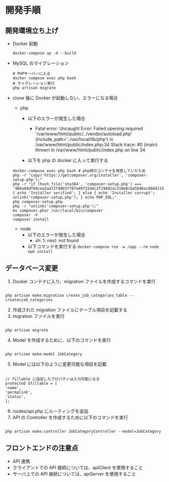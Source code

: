 # 開発手順

## 開発環境立ち上げ

- Docker 起動

  ```
  docker-compose up -d --build
  ```

- MySQL のマイグレーション

  ```
  # PHPサーバーに入る
  docker compose exec php bash
  # マイグレーション実行
  php artisan migrate
  ```

- clone 後に Docker が起動しない、エラーになる場合

  - php

    - 以下のエラーが発生した場合

      - Fatal error: Uncaught Error: Failed opening required '/var/www/html/public/../vendor/autoload.php' (include_path='.:/usr/local/lib/php') in /var/www/html/public/index.php:34 Stack trace: #0 {main} thrown in /var/www/html/public/index.php on line 34

    - 以下を php の docker に入って実行する

  ```
  docker-compose exec php bash # php用のコンテナを用意していたため
  php -r "copy('https://getcomposer.org/installer', 'composer-setup.php');"
  php -r "if (hash_file('sha384', 'composer-setup.php') === '906a84df04cea2aa72f40b5f787e49f22d4c2f19492ac310e8cba5b96ac8b64115ac402c8cd292b8a03482574915d1a8') { echo 'Installer verified'; } else { echo 'Installer corrupt'; unlink('composer-setup.php'); } echo PHP_EOL;"
  php composer-setup.php
  php -r "unlink('composer-setup.php');"
  mv composer.phar /usr/local/bin/composer
  composer -V
  composer install
  ```

  - node
    - 以下のエラーが発生した場合
      - sh: 1: next: not found
    - 以下コマンドを実行する
      `docker-compose run -w /app --rm node npm install`

## データベース変更

1. Docker コンテナに入り、migration ファイルを作成するコマンドを実行

```

php artisan make:migration create_job_categories_table --create=job_categories

```

2. 作成された migration ファイルにテーブル項目を記載する
3. migration ファイルを実行

```

php artisan migrate

```

4. Model を作成するために、以下のコマンドを実行

```

php artisan make:model JobCategory

```

5. Model には以下のように変更可能な項目を記載

```

// fillable に指定したプロパティは入力可能になる
protected $fillable = [
'name',
'permalink',
'status',
];

```

6. routes/api.php にルーティングを追加
7. API の Controller を作成するために以下のコマンドを実行

```

php artisan make:controller JobCategoryController --model=JobCategory

```

## フロントエンドの注意点

- API 連携
- クライアントでの API 接続については、apiClient を使用すること
- サーバ上での API 接続については、apiServer を使用すること

```

```
